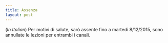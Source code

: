 ```yaml
---
title: Assenza
layout: post
---
```

(*In Italian*) Per motivi di salute, sarò assente fino a martedì 8/12/2015, sono annullate le lezioni per entrambi i canali.